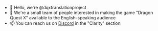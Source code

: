 - :wave: Hello, we're @dqxtranslationproject
- 👀 We're a small team of people interested in making the game "Dragon Quest X" available to the English-speaking audience
- 📫 You can reach us on [Discord](https://discord.com/invite/dragonquestx) in the "Clarity" section

<!---
dqxtranslationproject/dqxtranslationproject is a ✨ special ✨ repository because its `README.md` (this file) appears on your GitHub profile.
You can click the Preview link to take a look at your changes.
--->
